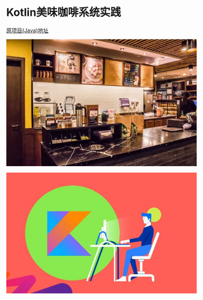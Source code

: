 # Kotlin美味咖啡系统实践

[原项目(Java)地址](../../../java_gourmet_coffee_system)

![](images/coffee.jpg)

![](images/kotlin_programming.jpg)

